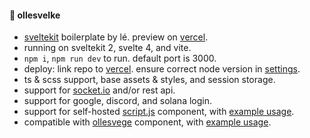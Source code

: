 #### 🌸 ollesvelke

- [sveltekit](https://kit.svelte.dev/) boilerplate by lé. preview on [vercel](https://ollesvelke.vercel.app/).
- running on sveltekit 2, svelte 4, and vite.
- `npm i`, `npm run dev` to run. default port is 3000.
- deploy: link repo to [vercel](https://vercel.com). ensure correct node version in [settings](https://vercel.com/changelog/node-js-version-now-customizable-in-the-project-settings).
- ts & scss support, base assets & styles, and session storage.
- support for [socket.io](https://socket.io/) and/or rest api.
- support for google, discord, and solana login.
- support for self-hosted [script.js](https://github.com/lefrost/ollesvelke/blob/main/static/js/script.js) component, with [example usage](https://github.com/lefrost/ollesvelke/blob/main/src/app.html).
- compatible with [ollesvege](https://github.com/lefrost/ollesvege) component, with [example usage](https://github.com/lefrost/ollesvelke/blob/main/src/routes/%2Bpage.svelte).